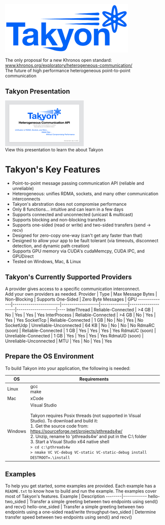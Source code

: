 <img src="docs/Takyon_Logo.png" alt="Logo" style="width:400px;"/>

The only proposal for a new Khronos open standard: www.khronos.org/exploratory/heterogeneous-communication/<br>
The future of high performance heterogeneous point-to-point communication<br>

## Takyon Presentation
<a href="Takyon_Introduction.pdf">
  <img src="docs/presentation_icon.png" alt="Takyon Introduction" width="256" height="149">
</a>
<br>
View this presentation to learn the about Takyon
<br>

# Takyon's Key Features
- Point-to-point message passing communication API (reliable and unreliable)
- Heterogeneous: unifies RDMA, sockets, and many other communication interconnects
- Takyon's abrstration does not compromise performance
- Only 8 functions... intuitive and can learn in a few days
- Supports connected and unconnected (unicast & multicast)
- Supports blocking and non-blocking transfers
- Supports one-sided (read or write) and two-sided transfers (send -> recv)
- Designed for zero-copy one-way (can't get any faster than that)
- Designed to allow your app to be fault tolerant (via timeouts, disconnect detection, and dynamic path creation)
- Supports GPU memory via CUDA's cudaMemcpy, CUDA IPC, and GPUDirect
- Tested on Windows, Mac, & Linux

## Takyon's Currently Supported Providers
A provider gives access to a specific communication interconnect.<br>
Add your own providers as needed.
Provider      | Type                   | Max Message Bytes | Non-Blocking | Supports One-Sided | Zero Byte Messages | GPU
--------------|------------------------|-------------------|--------------|--------------------|--------------------|----
InterThread   | Reliable-Connected     | >4 GB             | No           | Yes                | Yes                | Yes
InterProcess  | Reliable-Connected     | >4 GB             | No           | Yes                | Yes                | Yes
SocketTcp     | Reliable-Connected     | 1 GB              | No           | No                 | Yes                | No
SocketUdp     | Unreliable-Unconnected | 64 KB             | No           | No                 | No                 | No
RdmaRC (soon) | Reliable-Connected     | 1 GB              | Yes          | Yes                | Yes                | Yes
RdmaUC (soon) | Unreliable-Connected   | 1 GB              | Yes          | Yes                | Yes                | Yes
RdmaUD (soon) | Unreliable-Unconnected | MTU               | Yes          | No                 | Yes                | Yes

## Prepare the OS Environment
To build Takyon into your application, the following is needed:

OS | Requirements
--------|------------
Linux | gcc <br> make
Mac | xCode
Windows | Visual Studio<br><br> Takyon requires Posix threads (not supported in Visual Studio). To download and build it:<br> 1. Get the source code from: https://sourceforge.net/projects/pthreads4w/ <br> 2. Unzip, rename to 'pthreads4w' and put in the C:\ folder <br> 3. Start a Visual Studio x64 native shell <br> ```> cd c:\pthreads4w``` <br> ```> nmake VC VC-debug VC-static VC-static-debug install DESTROOT=.\install```

## Examples
To help you get started, some examples are provided. Each example has a ```README.txt``` to know how to build and run the example. The examples cover most of Takyon's features.
Example | Description
--------|------------
hello-two_sided | Transfer a simple greeting between two endpoints using send() and recv()
hello-one_sided | Transfer a simple greeting between two endpoints using a one-sided read/write
throughput-two_sided | Determine transfer speed between two endpoints using send() and recv()
